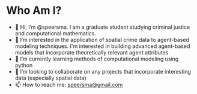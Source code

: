 # Who Am I?
- 👋 Hi, I’m @speersma. I am a graduate student studying criminal justice and computational mathematics.
- 👀 I’m interested in the application of spatial crime data to agent-based modeling techniques. I'm interested in building advanced agent-based models that incorporate theoretically relevant agent attributes
- 🌱 I’m currently learning methods of computational modeling using python
- 💞️ I’m looking to collaborate on any projects that incorporate interesting data (especially spatial data)
- 📫 How to reach me: speersma@gmail.com

<!---
speersma/speersma is a ✨ special ✨ repository because its `README.md` (this file) appears on your GitHub profile.
You can click the Preview link to take a look at your changes.
--->
